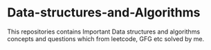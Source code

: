 # Data-structures-and-Algorithms

This repositories contains Important Data structures and algorithms concepts and questions which from leetcode, GFG etc solved by me.
